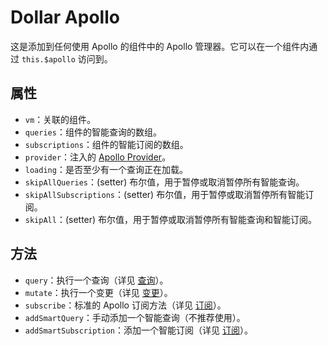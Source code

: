 # Dollar Apollo

这是添加到任何使用 Apollo 的组件中的 Apollo 管理器。它可以在一个组件内通过 `this.$apollo` 访问到。

## 属性

- `vm`：关联的组件。
- `queries`：组件的智能查询的数组。
- `subscriptions`：组件的智能订阅的数组。
- `provider`：注入的 [Apollo Provider](./apollo-provider.md)。
- `loading`：是否至少有一个查询正在加载。
- `skipAllQueries`：(setter) 布尔值，用于暂停或取消暂停所有智能查询。
- `skipAllSubscriptions`：(setter) 布尔值，用于暂停或取消暂停所有智能订阅。
- `skipAll`：(setter) 布尔值，用于暂停或取消暂停所有智能查询和智能订阅。

## 方法

- `query`：执行一个查询（详见 [查询](../guide/apollo/queries.md)）。
- `mutate`：执行一个变更（详见 [变更](../guide/apollo/mutations.md)）。
- `subscribe`：标准的 Apollo 订阅方法（详见 [订阅](../guide/apollo/subscriptions.md)）。
- `addSmartQuery`：手动添加一个智能查询（不推荐使用）。
- `addSmartSubscription`：添加一个智能订阅（详见 [订阅](../guide/apollo/subscriptions.md)）。
